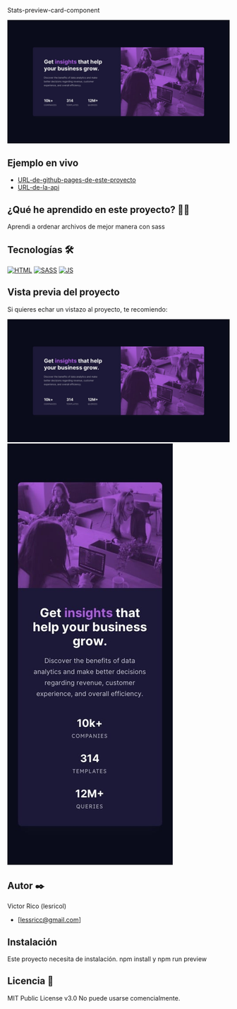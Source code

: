 Stats-preview-card-component

![Imagen del proyecto](https://raw.githubusercontent.com/Lesricol/stats-preview-card-component/main/design%20(5)/design/desktop-design.jpg)

## Ejemplo en vivo

- [URL-de-github-pages-de-este-proyecto](URL-de-github-pages-de-este-proyecto)
- [URL-de-la-api](URL-de-la-api)


## ¿Qué he aprendido en este proyecto? 🙇🏻

Aprendi a ordenar archivos de mejor manera con sass

## Tecnologías 🛠

<!-- Iconos sacados de: https://github.com/hendrasob/badges/blob/master/README.md y https://github.com/alexandresanlim/Badges4-README.md-Profile -->

[![HTML](https://img.shields.io/badge/HTML5-E34F26?style=for-the-badge&logo=html5&logoColor=white)](https://es.wikipedia.org/wiki/HTML5)
[![SASS](https://img.shields.io/badge/Sass-CC6699?style=for-the-badge&logo=sass&logoColor=white)](https://es.wikipedia.org/wiki/sass)
[![JS](https://img.shields.io/badge/JavaScript-F7DF1E?style=for-the-badge&logo=javascript&logoColor=black)](https://es.wikipedia.org/wiki/JavaScript)

## Vista previa del proyecto

Si quieres echar un vistazo al proyecto, te recomiendo:

![Captura del proyecto](https://raw.githubusercontent.com/Lesricol/stats-preview-card-component/main/design%20(5)/design/desktop-design.jpg)
![Captura del proyecto](https://raw.githubusercontent.com/Lesricol/stats-preview-card-component/main/design%20(5)/design/mobile-design.jpg)

## Autor ✒️

Victor Rico (lesricol)

- [lessricc@gmail.com]

## Instalación

Este proyecto necesita de instalación. npm install y npm run preview
## Licencia 📄

MIT Public License v3.0
No puede usarse comencialmente.

